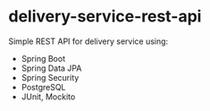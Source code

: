 # delivery-service-rest-api
Simple REST API for delivery service using:
- Spring Boot
- Spring Data JPA
- Spring Security
- PostgreSQL
- JUnit, Mockito

